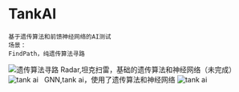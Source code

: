 # TankAI
    基于遗传算法和前馈神经网络的AI测试
    场景：
    FindPath，纯遗传算法寻路
  ![遗传算法寻路](https://raw.githubusercontent.com/ShenZhouXieZhiFeng/TankAI/master/Images/findpath.gif)
    Radar,坦克扫雷，基础的遗传算法和神经网络（未完成）
  ![tank ai](https://raw.githubusercontent.com/ShenZhouXieZhiFeng/TankAI/master/Images/Radar.jpg)
    GNN,tank ai，使用了遗传算法和神经网络
  ![tank ai](https://raw.githubusercontent.com/ShenZhouXieZhiFeng/TankAI/master/Images/tank.gif)
    
